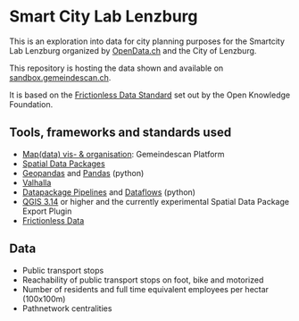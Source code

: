 # Smart City Lab Lenzburg

This is an exploration into data for city planning purposes for the Smartcity Lab Lenzburg organized by [OpenData.ch](https://opendata.ch/2020/10/smart-cities-on-the-rise/) and the City of Lenzburg.

This repository is hosting the data shown and available on [sandbox.gemeindescan.ch](https://sandbox.gemeindescan.ch/de/new-municipality/4201/).

It is based on the [Frictionless Data Standard](https://specs.frictionlessdata.io) set out by the Open Knowledge Foundation.

## Tools, frameworks and standards used

- [Map(data) vis- & organisation](https://bitbucket.org/cividi/gemeindescan-webui/): Gemeindescan Platform
- [Spatial Data Packages](https://bitbucket.org/cividi/gemeindescan-sample/)
- [Geopandas](https://geopandas.org/) and [Pandas](https://pandas.pydata.org/) (python)
- [Valhalla](https://github.com/valhalla/valhalla)
- [Datapackage Pipelines](https://github.com/frictionlessdata/datapackage-pipelines) and [Dataflows](https://github.com/datahq/dataflows) (python)
- [QGIS 3.14](https://qgis.org) or higher and the currently experimental Spatial Data Package Export Plugin
- [Frictionless Data](https://frictionlessdata.io)

## Data

- Public transport stops
- Reachability of public transport stops on foot, bike and motorized
- Number of residents and full time equivalent employees per hectar (100x100m)
- Pathnetwork centralities